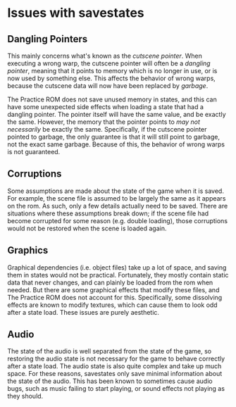 # Issues with savestates

## Dangling Pointers

This mainly concerns what's known as the _cutscene pointer_. When executing a
wrong warp, the cutscene pointer will often be a _dangling pointer_, meaning
that it points to memory which is no longer in use, or is now used by something
else. This affects the behavior of wrong warps, because the cutscene data will
now have been replaced by _garbage_.

The Practice ROM does not save unused memory in states, and this can have some unexpected
side effects when loading a state that had a dangling pointer. The pointer
itself will have the same value, and be exactly the same. However, the memory
that the pointer points to _may not necessarily_ be exactly the same.
Specifically, if the cutscene pointer pointed to garbage, the only guarantee is
that it will still point to garbage, not the exact same garbage. Because of
this, the behavior of wrong warps is not guaranteed.

## Corruptions

Some assumptions are made about the state of the game when it is saved. For
example, the scene file is assumed to be largely the same as it appears on the
rom. As such, only a few details actually need to be saved. There are
situations where these assumptions break down; if the scene file had become
corrupted for some reason (e.g. double loading), those corruptions would not
be restored when the scene is loaded again.

## Graphics

Graphical dependencies (i.e. object files) take up a lot of space, and saving
them in states would not be practical. Fortunately, they mostly contain static
data that never changes, and can plainly be loaded from the rom when needed.
But there are some graphical effects that modify these files, and The Practice ROM does not
account for this. Specifically, some dissolving effects are known to modify
textures, which can cause them to look odd after a state load. These issues are
purely aesthetic.

## Audio

The state of the audio is well separated from the state of the game, so
restoring the audio state is not necessary for the game to behave correctly
after a state load. The audio state is also quite complex and take up much
space. For these reasons, savestates only save minimal information about the
state of the audio. This has been known to sometimes cause audio bugs, such as
music failing to start playing, or sound effects not playing as they should.
